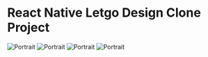 # React Native Letgo Design Clone Project

![Portrait](assets/1.png)
![Portrait](assets/2.png)
![Portrait](assets/3.png)
![Portrait](assets/4.png)
